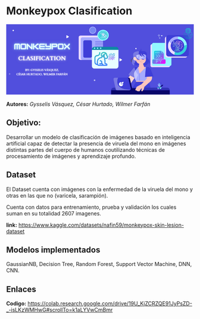 # Monkeypox Clasification
![Banner Monkeypox Clasification](https://github.com/Churtado26/Monkeypox_Clasification/blob/main/Banner%20IA.png)

**Autores:** *Gysselis Vásquez, César Hurtado, Wilmer Farfán*

## Objetivo:
Desarrollar un modelo de clasificación de imágenes basado en inteligencia artificial capaz de detectar la presencia de viruela del mono en imágenes distintas partes del cuerpo de humanos coutilizando técnicas de procesamiento de imágenes y aprendizaje profundo.

## Dataset
El Dataset cuenta con imágenes con la enfermedad de la viruela del mono y otras en las que no (varicela, sarampión).

Cuenta con datos para entrenamiento, prueba y validación los cuales suman en su totalidad 2607 imagenes.

**link:** https://www.kaggle.com/datasets/nafin59/monkeypox-skin-lesion-dataset

## Modelos implementados
GaussianNB, Decision Tree, Random Forest, Support Vector Machine, DNN, CNN.

## Enlaces
**Codigo:** https://colab.research.google.com/drive/19U_KjZCRZQE91JyPsZD-_-isLKzWMHwG#scrollTo=k1aLYVwCmBmr
